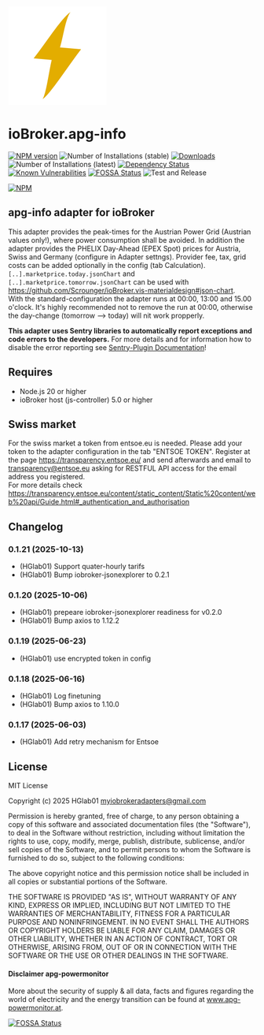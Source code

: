 ![Logo](admin/apg-info.png)
# ioBroker.apg-info

[![NPM version](http://img.shields.io/npm/v/iobroker.apg-info.svg)](https://www.npmjs.com/package/iobroker.apg-info)
![Number of Installations (stable)](http://iobroker.live/badges/apg-info-stable.svg)
[![Downloads](https://img.shields.io/npm/dm/iobroker.apg-info.svg)](https://www.npmjs.com/package/iobroker.apg-info)
![Number of Installations (latest)](http://iobroker.live/badges/apg-info-installed.svg)
[![Dependency Status](https://img.shields.io/librariesio/release/npm/iobroker.apg-info)](https://libraries.io/npm/iobroker.apg-info)
[![Known Vulnerabilities](https://snyk.io/test/github/HGlab01/ioBroker.apg-info/badge.svg)](https://snyk.io/test/github/HGlab01/ioBroker.apg-info)
[![FOSSA Status](https://app.fossa.com/api/projects/git%2Bgithub.com%2FHGlab01%2FioBroker.apg-info.svg?type=shield)](https://app.fossa.com/projects/git%2Bgithub.com%2FHGlab01%2FioBroker.apg-info?ref=badge_shield)
![Test and Release](https://github.com/HGlab01/ioBroker.apg-info/workflows/Test%20and%20Release/badge.svg)

[![NPM](https://nodei.co/npm/iobroker.apg-info.png?downloads=true)](https://nodei.co/npm/iobroker.apg-info/)

## apg-info adapter for ioBroker
This adapter provides the peak-times for the Austrian Power Grid (Austrian values only!), where power consumption shall be avoided. In addition the adapter provides the PHELIX Day-Ahead (EPEX Spot) prices for Austria, Swiss and Germany (configure in Adapter settngs). Provider fee, tax, grid costs can be added optionally in the config (tab Calculation). 
`[..].marketprice.today.jsonChart` and `[..].marketprice.tomorrow.jsonChart` can be used with https://github.com/Scrounger/ioBroker.vis-materialdesign#json-chart.  
With the standard-configuration the adapter runs at 00:00, 13:00 and 15.00 o'clock. It's highly recommended not to remove the run at 00:00, otherwise the day-change (tomorrow --> today) will nit work propperly.

**This adapter uses Sentry libraries to automatically report exceptions and code errors to the developers.** For more details and for information how to disable the error reporting see [Sentry-Plugin Documentation](https://github.com/ioBroker/plugin-sentry#plugin-sentry)!

## Requires
* Node.js 20 or higher
* ioBroker host (js-controller) 5.0 or higher

## Swiss market
For the swiss market a token from entsoe.eu is needed. Please add your token to the adapter configuration in the tab "ENTSOE TOKEN".
Register at the page https://transparency.entsoe.eu/ and send afterwards and email to transparency@entsoe.eu asking for RESTFUL API access for the email address you registered. <br>
For more details check https://transparency.entsoe.eu/content/static_content/Static%20content/web%20api/Guide.html#_authentication_and_authorisation


## Changelog
<!--
    Placeholder for the next version (at the beginning of the line):
    ### __WORK IN PROGRESS__
-->
### 0.1.21 (2025-10-13)
* (HGlab01) Support quater-hourly tarifs
* (HGlab01) Bump iobroker-jsonexplorer to 0.2.1

### 0.1.20 (2025-10-06)
* (HGlab01) prepeare iobroker-jsonexplorer readiness for v0.2.0
* (HGlab01) Bump axios to 1.12.2

### 0.1.19 (2025-06-23)
* (HGlab01) use encrypted token in config

### 0.1.18 (2025-06-16)
* (HGlab01) Log finetuning
* (HGlab01) Bump axios to 1.10.0

### 0.1.17 (2025-06-03)
* (HGlab01) Add retry mechanism for Entsoe

## License
MIT License

Copyright (c) 2025 HGlab01 <myiobrokeradapters@gmail.com>

Permission is hereby granted, free of charge, to any person obtaining a copy
of this software and associated documentation files (the "Software"), to deal
in the Software without restriction, including without limitation the rights
to use, copy, modify, merge, publish, distribute, sublicense, and/or sell
copies of the Software, and to permit persons to whom the Software is
furnished to do so, subject to the following conditions:

The above copyright notice and this permission notice shall be included in all
copies or substantial portions of the Software.

THE SOFTWARE IS PROVIDED "AS IS", WITHOUT WARRANTY OF ANY KIND, EXPRESS OR
IMPLIED, INCLUDING BUT NOT LIMITED TO THE WARRANTIES OF MERCHANTABILITY,
FITNESS FOR A PARTICULAR PURPOSE AND NONINFRINGEMENT. IN NO EVENT SHALL THE
AUTHORS OR COPYRIGHT HOLDERS BE LIABLE FOR ANY CLAIM, DAMAGES OR OTHER
LIABILITY, WHETHER IN AN ACTION OF CONTRACT, TORT OR OTHERWISE, ARISING FROM,
OUT OF OR IN CONNECTION WITH THE SOFTWARE OR THE USE OR OTHER DEALINGS IN THE
SOFTWARE.

#### Disclaimer apg-powermonitor
More about the security of supply & all data, facts and figures regarding the world of electricity and the energy transition can be found at www.apg-powermonitor.at.


[![FOSSA Status](https://app.fossa.com/api/projects/git%2Bgithub.com%2FHGlab01%2FioBroker.apg-info.svg?type=large)](https://app.fossa.com/projects/git%2Bgithub.com%2FHGlab01%2FioBroker.apg-info?ref=badge_large)
